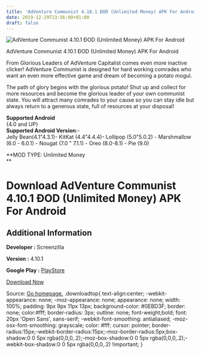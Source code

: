 ```yaml
---
title: 'AdVenture Communist 4.10.1 ÐOD (Unlimited Money) APK For Android'
date: 2019-12-29T23:56:00+01:00
draft: false
---
```


![AdVenture Communist 4.10.1 ÐOD (Unlimited Money) APK For Android](https://i0.wp.com/apkhome.net/wp-content/uploads/2019/11/AdVenture-Communist-4.10.1-ÐOD-Unlimited-Money.png "AdVenture Communist 4.10.1 ÐOD (Unlimited Money) APK For Android")

  

AdVenture Communist 4.10.1 ÐOD (Unlimited Money) APK For Android

From Glorious Leaders of AdVenture Capitalist comes even more inactive clicker! AdVenture Communist is designed for hard working comrades who want an even more effective game and dream of becoming a potato mogul.

The path of glory begins with the glorious potato! Shut up and collect for more resources and become the glorious leader of your own communist state. You will attract many comrades to your cause so you can stay idle but always return to a generous state, full of resources at your disposal!

**Supported Android**  
{4.0 and UP}  
**Supported Android Version**:-  
Jelly Bean(4.1"4.3.1)- KitKat (4.4"4.4.4)- Lollipop (5.0"5.0.2) - Marshmallow (6.0 - 6.0.1) - Nougat (7.0 " 7.1.1) - Oreo (8.0-8.1) - Pie (9.0)

**MOD TYPE: Unlimited Money  
**

Download AdVenture Communist 4.10.1 ÐOD (Unlimited Money) APK For Android
==========================================================================

Additional Information
----------------------

**Developer :** Screenzilla

**Version :** 4.10.1

**Google Play :** [PlayStore](https://play.google.com/store/apps/details?id=com.kongregate.mobile.adventurecommunist.google)

  

[Download Now](https://store4app.co/post/adventure-communist-4-10-1-od-unlimited-money-apk-for-android_1574018251)

  
Source: [Go homepage.](https://store4app.co/post/adventure-communist-4-10-1-od-unlimited-money-apk-for-android_1574018251) .downloadtop{ text-align:center; -webkit-appearance: none; -moz-appearance: none; appearance: none; width: 100%; padding: 9px 9px 11px 13px; background-color: #0EBD3F; border: none; color:#fff; border-radius: 3px; outline: none; font-weight;bold; font: 20px 'Open Sans', sans-serif; -webkit-font-smoothing: antialiased; -moz-osx-font-smoothing: grayscale; color: #fff; cursor: pointer; border-radius:15px;-webkit-border-radius:15px;-moz-border-radius:5px;box-shadow:0 0 5px rgba(0,0,0,.2);-moz-box-shadow:0 0 5px rgba(0,0,0,.2);-webkit-box-shadow:0 0 5px rgba(0,0,0,.2) !important; }